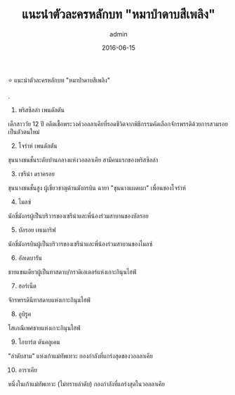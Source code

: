 ﻿---
title: 'แนะนำตัวละครหลักบท "หมาป่าดาบสีเพลิง"'
description: 'แนะนำตัวละครหลักบท "หมาป่าดาบสีเพลิง"'
date: 2016-06-15
image: "@assets/blog/EX5-15.webp"
imageAlt: re zero EX5 แปลไทย
categories: [ex5]
author: admin
tags: [rezeroex5]
hideToc: true
---
⭐ แนะนำตัวละครหลักบท "หมาป่าดาบสีเพลิง"

.
1. พริสซิลล่า เพนดัลตัน

เด็กสาววัย 12 ปี อดีตเชื้อพระวงศ์วอลลาเคียที่รอดชีวิตจากพิธีกรรมคัดเลือกจักรพรรดิด้วยการสวมรอยเป็นตัวตนใหม่

2. โจร่าห์ เพนดัลตัน

ขุนนางชนชั้นระดับปานกลางแห่งวอลลาเคีย สามีคนแรกของพริสซิลล่า

3. เซรีน่า ดราครอย

ขุนนางชนชั้นสูง ผู้เชี่ยวชาญด้านมังกรบิน ฉายา "ขุนนางแผดเผา" เพื่อนของโจร่าห์

4. ไมลซ์

นักขี่มังกรผู้เป็นบริวารของเซรีน่าและพี่น้องร่วมสาบานของบัลรอย

5. บัลรอย เทเมกริฟ

นักขี่มังกรบินผู้เป็นบริวารของเซรีน่าและพี่น้องร่วมสาบานของไมลซ์

6. อัลเดบารัน

ชายแขนเดียวผู้เป็นทาสดาบ/กราดิเอเตอร์แห่งเกาะกินุนไฮฟ์

7. ฮอร์เน็ต

จักรพรรดินีทาสดาบแห่งเกาะกินุนไฮฟ์

8. อูบิรูค

โสเภณีเพศชายแห่งเกาะกินุนไฮฟ์

9. โอบาร์ต ดันคลูเคน

"ลำดับสาม" แห่งเก้าแม่ทัพเทวะ กองกำลังที่แกร่งสุดของวอลลาเคีย

10. อาราเคีย

หนึ่งในเก้าแม่ทัพเทวะ (ไม่ทราบลำดับ) กองกำลังที่แกร่งสุดในวอลลาเคีย


